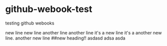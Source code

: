 # github-webook-test
testing github webooks


new line
new line
another line
another line
it's a new line
it's a another new line.
another new line
##new heading!!
asdasd
adsa
asda

